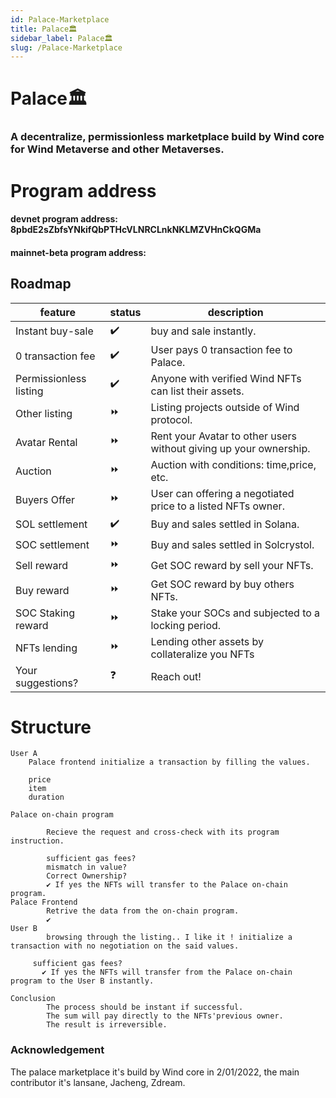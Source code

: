 ```yaml
---
id: Palace-Marketplace
title: Palace🏛️
sidebar_label: Palace🏛️
slug: /Palace-Marketplace
---
```


# Palace🏛️
### A decentralize, permissionless marketplace build by Wind core for Wind Metaverse and other Metaverses. 


# Program address 

####  devnet program address:  8pbdE2sZbfsYNkifQbPTHcVLNRCLnkNKLMZVHnCkQGMa
####  mainnet-beta program address: 

## Roadmap 

| feature      | status | description |
| ----------- | ----------- | ----------- |
| Instant buy-sale  | ✔️      | buy and sale instantly. |
| 0 transaction fee  |  ✔️      | User pays 0 transaction fee to Palace. |
| Permissionless listing |  ✔️      | Anyone with verified Wind NFTs can list their assets. |
| Other listing |  ⏩      | Listing projects outside of Wind protocol. |
| Avatar Rental |    ⏩    | Rent your Avatar to other users without giving up your ownership. |
|  Auction |  ⏩        | Auction with conditions: time,price, etc. |
| Buyers Offer  |  ⏩     | User can offering a negotiated price to a listed NFTs owner. |
| SOL settlement  |  ✔️        | Buy and sales settled in Solana. |
| SOC settlement  | ⏩          | Buy and sales settled in Solcrystol. |
| Sell reward | ⏩         | Get SOC reward by sell your NFTs. |
| Buy reward   | ⏩          | Get SOC reward by buy others NFTs. |
| SOC Staking reward  | ⏩       | Stake your SOCs and subjected to a locking period. |
| NFTs lending   | ⏩       | Lending other assets by collateralize you NFTs |
| Your suggestions?  | ❓        | Reach out! |






# Structure 
```
User A
	Palace frontend initialize a transaction by filling the values.

	price 
    item 
    duration 
		
Palace on-chain program 
		
        Recieve the request and cross-check with its program instruction.
        
        sufficient gas fees? 
        mismatch in value? 
        Correct Ownership?
        ✔️ If yes the NFTs will transfer to the Palace on-chain program. 
Palace Frontend 
        Retrive the data from the on-chain program. 
        ✔️
User B 
        browsing through the listing.. I like it ! initialize a transaction with no negotiation on the said values.
    
	 sufficient gas fees? 
       ✔️ If yes the NFTs will transfer from the Palace on-chain program to the User B instantly.
        
Conclusion 
        The process should be instant if successful.         
        The sum will pay directly to the NFTs'previous owner.
        The result is irreversible.

```



### Acknowledgement 

The palace marketplace it's build by Wind core in 2/01/2022, the main contributor it's lansane, Jacheng, Zdream. 
